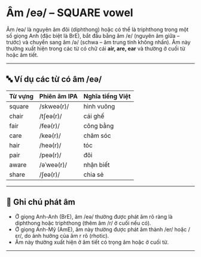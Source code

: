 # Âm /eə/ – SQUARE vowel

Âm /eə/ là nguyên âm đôi (diphthong) hoặc có thể là triphthong trong một số giọng Anh (đặc biệt là BrE), bắt đầu bằng âm /e/ (nguyên âm giữa – trước) và chuyển sang âm /ə/ (schwa – âm trung tính không nhấn). Âm này thường xuất hiện trong các từ có chữ cái **air, are, ear** và thường ở cuối từ hoặc âm tiết.

---

## 🔤 Ví dụ các từ có âm /eə/

| Từ vựng    | Phiên âm IPA  | Nghĩa tiếng Việt         |
|------------|----------------|--------------------------|
| square     | /skweə(r)/     | hình vuông              |
| chair      | /tʃeə(r)/      | cái ghế                 |
| fair       | /feə(r)/       | công bằng               |
| care       | /keə(r)/       | chăm sóc                |
| hair       | /heə(r)/       | tóc                     |
| pair       | /peə(r)/       | đôi                     |
| aware      | /əˈweə(r)/     | nhận biết               |
| share      | /ʃeə(r)/       | chia sẻ                 |

---

## 📌 Ghi chú phát âm
- Ở giọng Anh-Anh (BrE), âm /eə/ thường được phát âm rõ ràng là diphthong hoặc triphthong (thêm âm /r/ ở cuối nếu có).
- Ở giọng Anh-Mỹ (AmE), âm này thường được phát âm thành /er/ hoặc /ɛr/, do ảnh hưởng của âm r rõ (rhotic).
- Âm này thường xuất hiện ở âm tiết có trọng âm hoặc ở cuối từ.

---
 